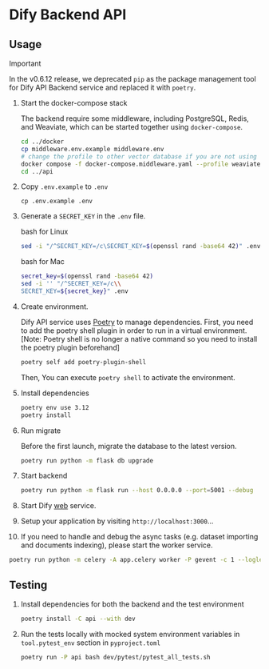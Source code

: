 # Dify Backend API

## Usage

> [!IMPORTANT]
> In the v0.6.12 release, we deprecated `pip` as the package management tool for Dify API Backend service and replaced it with `poetry`.

1. Start the docker-compose stack

   The backend require some middleware, including PostgreSQL, Redis, and Weaviate, which can be started together using `docker-compose`.

   ```bash
   cd ../docker
   cp middleware.env.example middleware.env
   # change the profile to other vector database if you are not using weaviate
   docker compose -f docker-compose.middleware.yaml --profile weaviate -p dify up -d
   cd ../api
   ```

2. Copy `.env.example` to `.env`

   ```cli
   cp .env.example .env 
   ```
3. Generate a `SECRET_KEY` in the `.env` file.

   bash for Linux
   ```bash for Linux
   sed -i "/^SECRET_KEY=/c\SECRET_KEY=$(openssl rand -base64 42)" .env
   ```
   bash for Mac
   ```bash for Mac
   secret_key=$(openssl rand -base64 42)
   sed -i '' "/^SECRET_KEY=/c\\
   SECRET_KEY=${secret_key}" .env
   ```

4. Create environment.

   Dify API service uses [Poetry](https://python-poetry.org/docs/) to manage dependencies. First, you need to add the poetry shell plugin in order to run in a virtual environment. [Note: Poetry shell is no longer a native command so you need to install the poetry plugin beforehand]

   ```bash
   poetry self add poetry-plugin-shell
   ```
   
   Then, You can execute `poetry shell` to activate the environment.

5. Install dependencies

   ```bash
   poetry env use 3.12
   poetry install
   ```

6. Run migrate

   Before the first launch, migrate the database to the latest version.

   ```bash
   poetry run python -m flask db upgrade
   ```

7. Start backend

   ```bash
   poetry run python -m flask run --host 0.0.0.0 --port=5001 --debug
   ```

8. Start Dify [web](../web) service.
9. Setup your application by visiting `http://localhost:3000`...
10. If you need to handle and debug the async tasks (e.g. dataset importing and documents indexing), please start the worker service.

   ```bash
   poetry run python -m celery -A app.celery worker -P gevent -c 1 --loglevel INFO -Q dataset,generation,mail,ops_trace,app_deletion
   ```

## Testing

1. Install dependencies for both the backend and the test environment

   ```bash
   poetry install -C api --with dev
   ```

2. Run the tests locally with mocked system environment variables in `tool.pytest_env` section in `pyproject.toml`

   ```bash
   poetry run -P api bash dev/pytest/pytest_all_tests.sh
   ```
